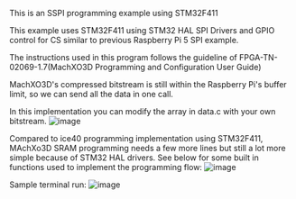 This is an SSPI programming example using STM32F411 

This example uses STM32F411 using STM32 HAL SPI Drivers and GPIO control for CS similar to previous Raspberry Pi 5 SPI example.

The instructions used in this program follows the guideline of FPGA-TN-02069-1.7(MachXO3D Programming and Configuration User Guide)

MachXO3D's compressed bitstream is still within the Raspberry Pi's buffer limit, so we can send all the data in one call.

In this implementation you can modify the array in data.c with your own bitstream.
![image](https://github.com/user-attachments/assets/cacc6500-35df-4601-bd66-c9bf474d655c)

Compared to ice40 programming implementation using STM32F411, MAchXo3D SRAM programming needs a few more lines but still a lot more simple because of STM32 HAL drivers. See below for some built in functions used to implement the programming flow:
![image](https://github.com/user-attachments/assets/581a0122-385d-48e4-8b3d-9d7e4146b01f)

Sample terminal run: 
![image](https://github.com/user-attachments/assets/8935675f-31a1-4256-baae-a6e06c28ffbe)





